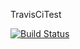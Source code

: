 TravisCiTest

[![Build Status](https://travis-ci.com/Rene-Sackers/TravisCiTest.svg?branch=master)](https://travis-ci.com/Rene-Sackers/TravisCiTest)
